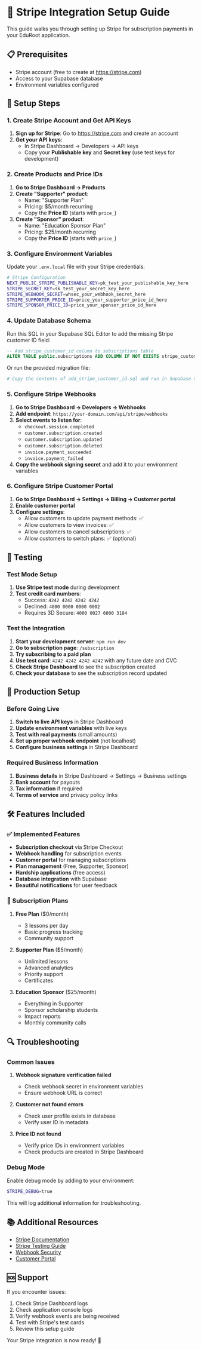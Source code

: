 # 🏦 Stripe Integration Setup Guide

This guide walks you through setting up Stripe for subscription payments in your EduRoot application.

## 📋 Prerequisites

- Stripe account (free to create at https://stripe.com)
- Access to your Supabase database
- Environment variables configured

## 🔧 Setup Steps

### 1. Create Stripe Account and Get API Keys

1. **Sign up for Stripe**: Go to https://stripe.com and create an account
2. **Get your API keys**:
   - In Stripe Dashboard → Developers → API keys
   - Copy your **Publishable key** and **Secret key** (use test keys for development)

### 2. Create Products and Price IDs

1. **Go to Stripe Dashboard → Products**
2. **Create "Supporter" product**:
   - Name: "Supporter Plan"
   - Pricing: $5/month recurring
   - Copy the **Price ID** (starts with `price_`)
3. **Create "Sponsor" product**:
   - Name: "Education Sponsor Plan" 
   - Pricing: $25/month recurring
   - Copy the **Price ID** (starts with `price_`)

### 3. Configure Environment Variables

Update your `.env.local` file with your Stripe credentials:

```bash
# Stripe Configuration
NEXT_PUBLIC_STRIPE_PUBLISHABLE_KEY=pk_test_your_publishable_key_here
STRIPE_SECRET_KEY=sk_test_your_secret_key_here
STRIPE_WEBHOOK_SECRET=whsec_your_webhook_secret_here
STRIPE_SUPPORTER_PRICE_ID=price_your_supporter_price_id_here
STRIPE_SPONSOR_PRICE_ID=price_your_sponsor_price_id_here
```

### 4. Update Database Schema

Run this SQL in your Supabase SQL Editor to add the missing Stripe customer ID field:

```sql
-- Add stripe_customer_id column to subscriptions table
ALTER TABLE public.subscriptions ADD COLUMN IF NOT EXISTS stripe_customer_id TEXT;
```

Or run the provided migration file:
```bash
# Copy the contents of add_stripe_customer_id.sql and run in Supabase SQL Editor
```

### 5. Configure Stripe Webhooks

1. **Go to Stripe Dashboard → Developers → Webhooks**
2. **Add endpoint**: `https://your-domain.com/api/stripe/webhooks`
3. **Select events to listen for**:
   - `checkout.session.completed`
   - `customer.subscription.created`
   - `customer.subscription.updated`
   - `customer.subscription.deleted`
   - `invoice.payment_succeeded`
   - `invoice.payment_failed`
4. **Copy the webhook signing secret** and add it to your environment variables

### 6. Configure Stripe Customer Portal

1. **Go to Stripe Dashboard → Settings → Billing → Customer portal**
2. **Enable customer portal**
3. **Configure settings**:
   - Allow customers to update payment methods: ✅
   - Allow customers to view invoices: ✅
   - Allow customers to cancel subscriptions: ✅
   - Allow customers to switch plans: ✅ (optional)

## 🧪 Testing

### Test Mode Setup

1. **Use Stripe test mode** during development
2. **Test credit card numbers**:
   - Success: `4242 4242 4242 4242`
   - Declined: `4000 0000 0000 0002`
   - Requires 3D Secure: `4000 0027 6000 3184`

### Test the Integration

1. **Start your development server**: `npm run dev`
2. **Go to subscription page**: `/subscription`
3. **Try subscribing to a paid plan**
4. **Use test card**: `4242 4242 4242 4242` with any future date and CVC
5. **Check Stripe Dashboard** to see the subscription created
6. **Check your database** to see the subscription record updated

## 🚀 Production Setup

### Before Going Live

1. **Switch to live API keys** in Stripe Dashboard
2. **Update environment variables** with live keys
3. **Test with real payments** (small amounts)
4. **Set up proper webhook endpoint** (not localhost)
5. **Configure business settings** in Stripe Dashboard

### Required Business Information

1. **Business details** in Stripe Dashboard → Settings → Business settings
2. **Bank account** for payouts
3. **Tax information** if required
4. **Terms of service** and privacy policy links

## 🛠️ Features Included

### ✅ Implemented Features

- **Subscription checkout** via Stripe Checkout
- **Webhook handling** for subscription events
- **Customer portal** for managing subscriptions
- **Plan management** (Free, Supporter, Sponsor)
- **Hardship applications** (free access)
- **Database integration** with Supabase
- **Beautiful notifications** for user feedback

### 🎯 Subscription Plans

1. **Free Plan** ($0/month)
   - 3 lessons per day
   - Basic progress tracking
   - Community support

2. **Supporter Plan** ($5/month)
   - Unlimited lessons
   - Advanced analytics
   - Priority support
   - Certificates

3. **Education Sponsor** ($25/month)
   - Everything in Supporter
   - Sponsor scholarship students
   - Impact reports
   - Monthly community calls

## 🔍 Troubleshooting

### Common Issues

1. **Webhook signature verification failed**
   - Check webhook secret in environment variables
   - Ensure webhook URL is correct

2. **Customer not found errors**
   - Check user profile exists in database
   - Verify user ID in metadata

3. **Price ID not found**
   - Verify price IDs in environment variables
   - Check products are created in Stripe Dashboard

### Debug Mode

Enable debug mode by adding to your environment:
```bash
STRIPE_DEBUG=true
```

This will log additional information for troubleshooting.

## 📚 Additional Resources

- [Stripe Documentation](https://stripe.com/docs)
- [Stripe Testing Guide](https://stripe.com/docs/testing)
- [Webhook Security](https://stripe.com/docs/webhooks/signatures)
- [Customer Portal](https://stripe.com/docs/billing/subscriptions/customer-portal)

## 🆘 Support

If you encounter issues:

1. Check Stripe Dashboard logs
2. Check application console logs  
3. Verify webhook events are being received
4. Test with Stripe's test cards
5. Review this setup guide

Your Stripe integration is now ready! 🎉